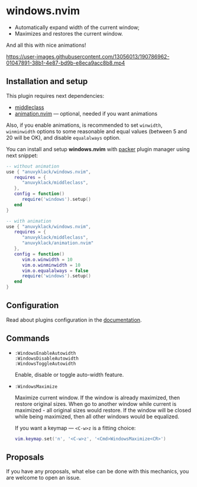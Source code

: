 # windows.nvim

- Automatically expand width of the current window;
- Maximizes and restores the current window.

And all this with nice animations!

https://user-images.githubusercontent.com/13056013/190786962-01047891-38b1-4e87-bd9b-e8eca9acc8b8.mp4

## Installation and setup

This plugin requires next dependencies:

- [middleclass](https://github.com/anuvyklack/middleclass)  
- [animation.nvim](https://github.com/anuvyklack/animation.nvim) — optional,
  needed if you want animations

Also, if you enable animations, is recommended to set `winwidth`, `winminwidth`
options to some reasonable and equal values (between 5 and 20 will be OK), and
disable `equalalways` option.

You can install and setup **windows.nvim** with [packer](https://github.com/wbthomason/packer.nvim)
plugin manager using next snippet:

```lua
-- without animation
use { "anuvyklack/windows.nvim",
   requires = {
      "anuvyklack/middleclass",
   },
   config = function()
      require('windows').setup()
   end
}

-- with animation
use { "anuvyklack/windows.nvim",
   requires = {
      "anuvyklack/middleclass",
      "anuvyklack/animation.nvim"
   },
   config = function()
      vim.o.winwidth = 10
      vim.o.winminwidth = 10
      vim.o.equalalways = false
      require('windows').setup()
   end
}
```

## Configuration

Read about plugins configuration in the [documentation](https://github.com/anuvyklack/windows.nvim/blob/main/doc/windows.txt).

## Commands

- `:WindowsEnableAutowidth`  
  `:WindowsDisableAutowidth`  
  `:WindowsToggleAutowidth`

  Enable, disable or toggle auto-width feature.

- `:WindowsMaximize`

  Maximize current window. If the window is already maximized, then restore
  original sizes. When go to another window while current is maximized - all
  original sizes would restore. If the window will be closed while being
  maximized, then all other windows would be equalized.

  If you want a keymap — `<C-w>z` is a fitting choice:
  ```lua
  vim.keymap.set('n', '<C-w>z', '<Cmd>WindowsMaximize<CR>')
  ```

## Proposals

If you have any proposals, what else can be done with this mechanics, you are
welcome to open an issue.
